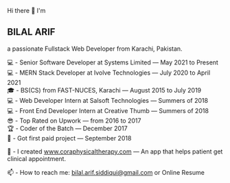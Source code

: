 Hi there 👋
I'm <h2>BILAL ARIF</h2> a passionate Fullstack Web Developer from Karachi, Pakistan. <br />

💻 - Senior Software Developer at Systems Limited — May 2021 to Present <br />
💻 - MERN Stack Developer at Ivolve Technologies — July 2020 to April 2021 <br />
🎓 - BS(CS) from FAST-NUCES, Karachi — August 2015 to July 2019 <br />
💻 - Web Developer Intern at Salsoft Technologies — Summers of 2018 <br />
💻 - Front End Developer Intern at Creative Thumb — Summers of 2018 <br />
😎 - Top Rated on Upwork — from 2016 to 2017 <br />
🏆 - Coder of the Batch — December 2017 <br />
🧭 - Got first paid project — September 2018 <br />


💱 - I created www.coraphysicaltherapy.com — An app that helps patient get clinical appointment. <br />



📫 - How to reach me: bilal.arif.siddiqui@gmail.com or Online Resume <br />
